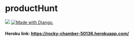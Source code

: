 # productHunt
![](https://img.shields.io/pypi/pyversions/django.svg)
<a href="http://www.djangoproject.com/"><img src="https://www.djangoproject.com/m/img/badges/djangomade124x25.gif" border="0" alt="Made with Django." title="Made with Django." /></a>

#### Heroku link: https://rocky-chamber-50136.herokuapp.com/
